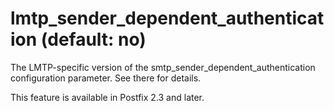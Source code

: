 # lmtp_sender_dependent_authentication (default: no)
 The LMTP-specific version of the smtp\_sender\_dependent\_authentication
configuration parameter. See there for details. 


 This feature is available in Postfix 2.3 and later. 


